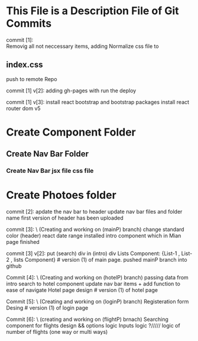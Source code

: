 <h1>This File is a Description File of Git Commits</h1>


commit [1]:    
                    Removig all not neccessary items, 
                    adding Normalize css file to <h2>index.css</h2>
                    push to remote Repo 

commit [1] v[2]:
                    adding gh-pages with run the deploy

commit [1] v[3]:
                    install react bootstrap and bootstrap packages
                    install react router dom v5
                    <h1>Create Component Folder</h1>
                    <h2>Create Nav Bar Folder</h2>
                    <h3>Create Nav Bar jsx file css file</h3>
                    <h1>Create Photoes folder</h1>

commit [2]:
                    apdate the nav bar to header
                    update nav bar files and folder name
                    first version of header has been uploaded

commit [3]: \\ (Creating and working on (mainP) branch)
                    change standard color (header)
                    react date range installed
                    intro component which in Mian page finished

commit [3] v[2]:
                    put (search) div in (intro) div
                    Lists Component:
                            {List-1 , List-2 , lists Component}
                    # version (1) of main page.
                    pushed mainP branch into github

Commit [4]: \\ (Creating and working on (hotelP) branch)
                passing data from intro search to hotel component
                update nav bar items + add function to ease of navigate
                Hotel page design
                # version (1) of hotel page

Commit [5]: \\ (Creating and working on (loginP) branch)
                Registeration form Desing
                # version (1) of login page

Commit [6]: \\ (creating and working on (flightP) brnach)
                Searching component for flights design && options logic
                Inputs logic
                ?///// logic of number of flights (one way or multi ways)
